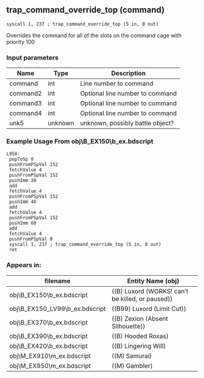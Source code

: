## trap_command_override_top (command)

`syscall 1, 237 ; trap_command_override_top (5 in, 0 out)`

Overrides the command for all of the slots on the command cage with priority 100

### Input parameters
| Name | Type | Description
|------|------|------------
| command   | int   | Line number to command
| command2   | int   | Optional line number to command
| command3   | int   | Optional line number to command
| command4   | int   | Optional line number to command
| unk5   | unknown   | unknown, possibly battle object?


### Example Usage From obj\B_EX150\b_ex.bdscript
```plaintext
L958:
 popToSp 0
 pushFromPSpVal 152
 fetchValue 4
 pushFromPSpVal 152
 pushImm 20
 add 
 fetchValue 4
 pushFromPSpVal 152
 pushImm 40
 add 
 fetchValue 4
 pushFromPSpVal 152
 pushImm 60
 add 
 fetchValue 4
 pushFromPSpVal 0
 syscall 1, 237 ; trap_command_override_top (5 in, 0 out)
 ret
```


### Appears in:
| filename | Entity Name (obj)
|----------|-------------
| obj\B_EX150\b_ex.bdscript       | ((B) Luxord (WORKS! can’t be killed, or paused))          
| obj\B_EX150_LV99\b_ex.bdscript       | ((B99) Luxord (Limit Cut))          
| obj\B_EX370\b_ex.bdscript       | ((B) Zexion (Absent Silhouette))          
| obj\B_EX390\b_ex.bdscript       | ((B) Hooded Roxas)          
| obj\B_EX420\b_ex.bdscript       | ((B) Lingering Will)          
| obj\M_EX910\m_ex.bdscript       | ((M) Samurai)          
| obj\M_EX950\m_ex.bdscript       | ((M) Gambler)          



